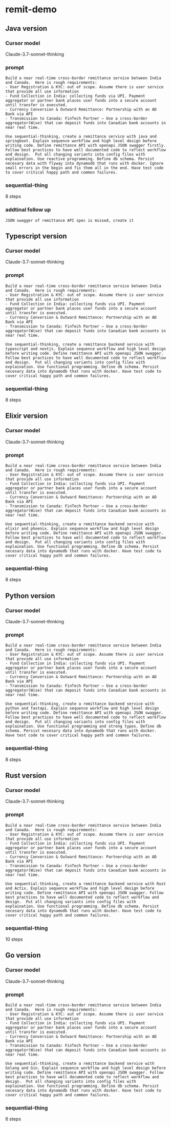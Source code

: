 # remit-demo

## Java version
### Cursor model
Claude-3.7-sonnet-thinking
### prompt
```
Build a near real-time cross-border remittance service between India and Canada.  Here is rough requirements:
- User Registration & KYC: out of scope. Assume there is user service that provide all use information
- Fund Collection in India: collecting funds via UPI. Payment aggregator or partner bank places user funds into a secure account until transfer is executed.
- Currency Conversion & Outward Remittance: Partnership with an AD Bank via API
- Transmission to Canada: FinTech Partner – Use a cross-border aggregator(Wise) that can deposit funds into Canadian bank accounts in near real time.

Use sequential-thinking, create a remittance service with java and springboot. Explain sequence workflow and high level design before writing code. Define remittance API with openapi JSON swagger firstly. Follow best practices to have well documented code to reflect workflow and design.  Put all changing variants into config files with explaination. Use reactive programming. Define db schema. Persist necesary data with flyway into dynamodb that runs with docker. Ignore small errors in the begin and fix them all in the end. Have test code to cover critical happy path and common failures. 
```
### sequential-thing
8 steps
### addtinal follow up
```JSON swagger of remittance API spec is missed, create it```


## Typescript version
### Cursor model
Claude-3.7-sonnet-thinking
### prompt

```
Build a near real-time cross-border remittance service between India and Canada.  Here is rough requirements:
- User Registration & KYC: out of scope. Assume there is user service that provide all use information
- Fund Collection in India: collecting funds via UPI. Payment aggregator or partner bank places user funds into a secure account until transfer is executed.
- Currency Conversion & Outward Remittance: Partnership with an AD Bank via API
- Transmission to Canada: FinTech Partner – Use a cross-border aggregator(Wise) that can deposit funds into Canadian bank accounts in near real time.

Use sequential-thinking, create a remittance backend service with typescript and nextjs. Explain sequence workflow and high level design before writing code. Define remittance API with openapi JSON swagger. Follow best practices to have well documented code to reflect workflow and design.  Put all changing variants into config files with explaination. Use functional programming. Define db schema. Persist necesary data into dynamodb that runs with docker. Have test code to cover critical happy path and common failures.
```
### sequential-thing
8 steps

## Elixir version
### Cursor model
Claude-3.7-sonnet-thinking
### prompt

```
Build a near real-time cross-border remittance service between India and Canada.  Here is rough requirements:
- User Registration & KYC: out of scope. Assume there is user service that provide all use information
- Fund Collection in India: collecting funds via UPI. Payment aggregator or partner bank places user funds into a secure account until transfer is executed.
- Currency Conversion & Outward Remittance: Partnership with an AD Bank via API
- Transmission to Canada: FinTech Partner – Use a cross-border aggregator(Wise) that can deposit funds into Canadian bank accounts in near real time.

Use sequential-thinking, create a remittance backend service with elixir and phoenix. Explain sequence workflow and high level design before writing code. Define remittance API with openapi JSON swagger. Follow best practices to have well documented code to reflect workflow and design.  Put all changing variants into config files with explaination. Use functional programming. Define db schema. Persist necesary data into dynamodb that runs with docker. Have test code to cover critical happy path and common failures.
```
### sequential-thing
8 steps

## Python version
### Cursor model
Claude-3.7-sonnet-thinking
### prompt

```
Build a near real-time cross-border remittance service between India and Canada.  Here is rough requirements:
- User Registration & KYC: out of scope. Assume there is user service that provide all use information
- Fund Collection in India: collecting funds via UPI. Payment aggregator or partner bank places user funds into a secure account until transfer is executed.
- Currency Conversion & Outward Remittance: Partnership with an AD Bank via API
- Transmission to Canada: FinTech Partner – Use a cross-border aggregator(Wise) that can deposit funds into Canadian bank accounts in near real time.

Use sequential-thinking, create a remittance backend service with python and fastapi. Explain sequence workflow and high level design before writing code. Define remittance API with openapi JSON swagger. Follow best practices to have well documented code to reflect workflow and design.  Put all changing variants into config files with explaination. Use functional programming and strong types. Define db schema. Persist necesary data into dynamodb that runs with docker. Have test code to cover critical happy path and common failures.
```
### sequential-thing
8 steps

## Rust version
### Cursor model
Claude-3.7-sonnet-thinking
### prompt

```
Build a near real-time cross-border remittance service between India and Canada.  Here is rough requirements:
- User Registration & KYC: out of scope. Assume there is user service that provide all use information
- Fund Collection in India: collecting funds via UPI. Payment aggregator or partner bank places user funds into a secure account until transfer is executed.
- Currency Conversion & Outward Remittance: Partnership with an AD Bank via API
- Transmission to Canada: FinTech Partner – Use a cross-border aggregator(Wise) that can deposit funds into Canadian bank accounts in near real time.

Use sequential-thinking, create a remittance backend service with Rust and Actix. Explain sequence workflow and high level design before writing code. Define remittance API with openapi JSON swagger. Follow best practices to have well documented code to reflect workflow and design.  Put all changing variants into config files with explaination. Use functional programming. Define db schema. Persist necesary data into dynamodb that runs with docker. Have test code to cover critical happy path and common failures.
```
### sequential-thing
10 steps

## Go version
### Cursor model
Claude-3.7-sonnet-thinking
### prompt

```
Build a near real-time cross-border remittance service between India and Canada.  Here is rough requirements:
- User Registration & KYC: out of scope. Assume there is user service that provide all use information
- Fund Collection in India: collecting funds via UPI. Payment aggregator or partner bank places user funds into a secure account until transfer is executed.
- Currency Conversion & Outward Remittance: Partnership with an AD Bank via API
- Transmission to Canada: FinTech Partner – Use a cross-border aggregator(Wise) that can deposit funds into Canadian bank accounts in near real time.

Use sequential-thinking, create a remittance backend service with Golang and Gin. Explain sequence workflow and high level design before writing code. Define remittance API with openapi JSON swagger. Follow best practices to have well documented code to reflect workflow and design.  Put all changing variants into config files with explaination. Use functional programming. Define db schema. Persist necesary data into dynamodb that runs with docker. Have test code to cover critical happy path and common failures.
```
### sequential-thing
6 steps
